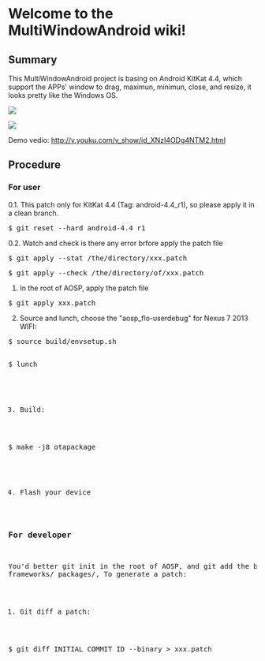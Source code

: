 # Welcome to the MultiWindowAndroid wiki!
## Summary
This MultiWindowAndroid project is basing on Android KitKat 4.4, which support the APPs' window to drag, maximun, minimun, close, and resize, it looks pretty like the Windows OS.

![](http://img.my.csdn.net/uploads/201406/17/1403015500_1406.jpg)

![](http://img.my.csdn.net/uploads/201406/17/1403015499_8171.png)

Demo vedio: http://v.youku.com/v_show/id_XNzI4ODg4NTM2.html

## Procedure
### For user
0.1. This patch only for KitKat 4.4 (Tag: android-4.4_r1), so please apply it in a clean branch.<br/>
<pre class="plaincode">$ git reset --hard android-4.4_r1</pre>

0.2. Watch and check is there any error brfore apply the patch file 
<pre class="plaincode">$ git apply --stat /the/directory/xxx.patch</pre>
<pre class="plaincode">$ git apply --check /the/directory/of/xxx.patch</pre>

1. In the root of AOSP, apply the patch file<br/>
<pre class="plaincode">$ git apply xxx.patch</pre>

2. Source and lunch, choose the "aosp_flo-userdebug" for Nexus 7 2013 WIFI:<br/>
<pre class="plaincode">$ source build/envsetup.sh<br/>
<pre class="plaincode">$ lunch</pre>

3. Build:<br/>
<pre class="plaincode">$ make -j8 otapackage</pre>

4. Flash your device

### For developer
You'd better git init in the root of AOSP, and git add the build/ frameworks/ packages/, To generate a patch:

1. Git diff a patch:<br/>
<pre class="plaincode">$ git diff INITIAL_COMMIT_ID --binary > xxx.patch </pre>

